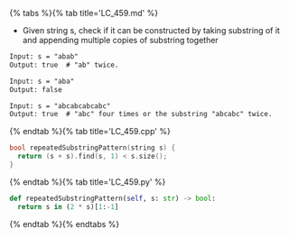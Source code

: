 {% tabs %}{% tab title='LC_459.md' %}

* Given string s, check if it can be constructed by taking substring of it and appending multiple copies of substring together

```txt
Input: s = "abab"
Output: true  # "ab" twice.

Input: s = "aba"
Output: false

Input: s = "abcabcabcabc"
Output: true  # "abc" four times or the substring "abcabc" twice.
```

{% endtab %}{% tab title='LC_459.cpp' %}

```cpp
bool repeatedSubstringPattern(string s) {
  return (s + s).find(s, 1) < s.size();
}
```

{% endtab %}{% tab title='LC_459.py' %}

```py
def repeatedSubstringPattern(self, s: str) -> bool:
  return s in (2 * s)[1:-1]
```

{% endtab %}{% endtabs %}
